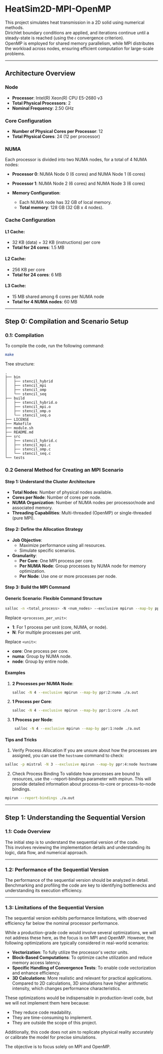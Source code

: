 # HeatSim2D-MPI-OpenMP

This project simulates heat transmission in a 2D solid using numerical methods.  
Dirichlet boundary conditions are applied, and iterations continue until a steady-state is reached (using the 𝜖 convergence criterion).  
OpenMP is employed for shared memory parallelism, while MPI distributes the workload across nodes, ensuring efficient computation for large-scale problems.

---

## Architecture Overview

### Node

- **Processor**: Intel(R) Xeon(R) CPU E5-2680 v3
- **Total Physical Processors**: 2
- **Nominal Frequency**: 2.50 GHz

### Core Configuration

- **Number of Physical Cores per Processor**: 12
- **Total Physical Cores**: 24 (12 per processor)

### NUMA

Each processor is divided into two NUMA nodes, for a total of 4 NUMA nodes:

- **Processor 0**: NUMA Node 0 (6 cores) and NUMA Node 1 (6 cores)
- **Processor 1**: NUMA Node 2 (6 cores) and NUMA Node 3 (6 cores)

- **Memory Configuration**:
  - Each NUMA node has 32 GB of local memory.
  - **Total memory**: 128 GB (32 GB x 4 nodes).

### Cache Configuration

#### **L1 Cache**:

- 32 KB (data) + 32 KB (instructions) per core
- **Total for 24 cores**: 1.5 MB

#### **L2 Cache**:

- 256 KB per core
- **Total for 24 cores**: 6 MB

#### **L3 Cache**:

- 15 MB shared among 6 cores per NUMA node
- **Total for 4 NUMA nodes**: 60 MB

---

## Step 0: Compilation and Scenario Setup

### 0.1: Compilation

To compile the code, run the following command:

```bash
make
```

Tree structure:

```plaintext
.
├── bin
│   ├── stencil_hybrid
│   ├── stencil_mpi
│   ├── stencil_omp
│   └── stencil_seq
├── build
│   ├── stencil_hybrid.o
│   ├── stencil_mpi.o
│   ├── stencil_omp.o
│   └── stencil_seq.o
├── LICENSE
├── Makefile
├── module.sh
├── README.md
├── src
│   ├── stencil_hybrid.c
│   ├── stencil_mpi.c
│   ├── stencil_omp.c
│   └── stencil_seq.c
└── tests
```

### 0.2 General Method for Creating an MPI Scenario

#### Step 1: Understand the Cluster Architecture

- **Total Nodes**: Number of physical nodes available.
- **Cores per Node**: Number of cores per node.
- **NUMA Organization**: Number of NUMA nodes per processor/node and associated memory.
- **Threading Capabilities**: Multi-threaded (OpenMP) or single-threaded (pure MPI).

#### Step 2: Define the Allocation Strategy

- **Job Objective**:
  - Maximize performance using all resources.
  - Simulate specific scenarios.
- **Granularity**:
  - **Per Core**: One MPI process per core.
  - **Per NUMA Node**: Group processes by NUMA node for memory optimization.
  - **Per Node**: Use one or more processes per node.

#### Step 3: Build the MPI Command

#### Generic Scenario: Flexible Command Structure

```bash
salloc -n <total_process> -N <num_nodes> --exclusive mpirun --map-by ppr:<processes_per_unit>:<unit> ./a.out
```

Replace `<processes_per_unit>`:

- **1**: For 1 process per unit (core, NUMA, or node).
- **N**: For multiple processes per unit.

Replace `<unit>`:

- **core**: One process per core.
- **numa**: Group by NUMA node.
- **node**: Group by entire node.

#### Examples

1. **2 Processes per NUMA Node**:

   ```bash
   salloc -N 4 --exclusive mpirun --map-by ppr:2:numa ./a.out
   ```

2. **1 Process per Core**:

   ```bash
   salloc -N 4 --exclusive mpirun --map-by ppr:1:core ./a.out
   ```

3. **1 Process per Node**:
   ```bash
    salloc -N 4 --exclusive mpirun --map-by ppr:1:node ./a.out
   ```

#### Tips and Tricks

1. Verify Process Allocation
   If you are unsure about how the processes are assigned, you can use the `hostname` command to check:

```bash
salloc -p mistral -N 3 --exclusive mpirun --map-by ppr:4:node hostname
```

2. Check Process Binding
   To validate how processes are bound to resources, use the --report-bindings parameter with mpirun.
   This will provide detailed information about process-to-core or process-to-node bindings.

```bash
mpirun --report-bindings ./a.out
```

---

## Step 1: Understanding the Sequential Version

### 1.1: Code Overview

The initial step is to understand the sequential version of the code.  
This involves reviewing the implementation details and understanding its logic, data flow, and numerical approach.

---

### 1.2: Performance of the Sequential Version

The performance of the sequential version should be analyzed in detail.  
Benchmarking and profiling the code are key to identifying bottlenecks and understanding its execution efficiency.

---

### 1.3: Limitations of the Sequential Version

The sequential version exhibits performance limitations, with observed efficiency far below the nominal processor performance.

While a production-grade code would involve several optimizations, we will not address these here, as the focus is on MPI and OpenMP. However, the following optimizations are typically considered in real-world scenarios:

- **Vectorization**: To fully utilize the processor's vector units.
- **Block-Based Computations**: To optimize cache utilization and reduce memory access latency.
- **Specific Handling of Convergence Tests**: To enable code vectorization and enhance efficiency.
- **3D Calculations**: More realistic and relevant for practical applications. Compared to 2D calculations, 3D simulations have higher arithmetic intensity, which changes performance characteristics.

These optimizations would be indispensable in production-level code, but we will not implement them here because:

- They reduce code readability.
- They are time-consuming to implement.
- They are outside the scope of this project.

Additionally, this code does not aim to replicate physical reality accurately or calibrate the model for precise simulations.

The objective is to focus solely on MPI and OpenMP.
